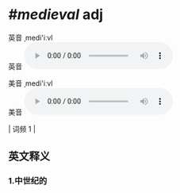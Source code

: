 # ***\#medieval*** adj
英音 ˌmedi'iːvl  
英音
<audio src="./media/medieval1.aac" controls="controls"></audio>

美音 ˌmedi'iːvl  
美音
<audio src="./media/medieval2.aac" controls="controls"></audio>



| 词频 1 |  

英文释义
---
### 1.**中世纪的**  



